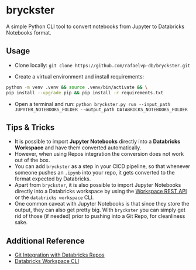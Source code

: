 # bryckster
A simple Python CLI tool to convert notebooks from Jupyter to Databricks Notebooks format.

## Usage

* Clone locally:
```git clone https://github.com/rafaelvp-db/bryckster.git```

* Create a virtual environment and install requirements:
```bash
python -m venv .venv && source .venv/bin/activate && \
pip install --upgrade pip && pip install -r requirements.txt
```

* Open a terminal and run:
```python bryckster.py run --input_path JUPYTER_NOTEBOOKS_FOLDER --output_path DATABRICKS_NOTEBOOKS_FOLDER```

## Tips & Tricks

* It is possible to import **Jupyter Notebooks** directly into a **Databricks Workspace** and have them converted automatically.
* However, when using Repos integration the conversion does not work out of the box.
* You can add `bryckster` as a step in your CICD pipeline, so that whenever someone pushes an `.ipynb` into your repo, it gets converted to the format expected by Databricks.
* Apart from `bryckster`, it is also possible to import Jupyter Notebooks directly into a Databricks workspace by using the [Workspace REST API](https://docs.databricks.com/dev-tools/api/latest/workspace.html#import) or the `databricks workspace` CLI.
* One common caveat with Jupyter Notebooks is that since they store the output, they can also get pretty big. With `bryckster` you can simply get rid of those (if needed) prior to pushing into a Git Repo, for cleanliness sake.

## Additional Reference

* [Git Integration with Databricks Repos](https://docs.databricks.com/repos/index.html)
* [Databricks Workspace CLI](https://docs.databricks.com/dev-tools/cli/workspace-cli.html)
